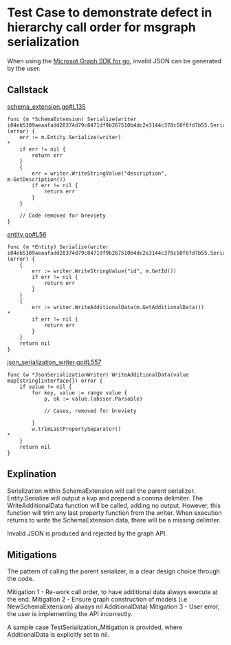 # Test Case to demonstrate defect in hierarchy call order for msgraph serialization

When using the [Microsot Graph SDK for go](https://github.com/microsoftgraph/msgraph-sdk-go), invalid JSON can be generated by the user.

## Callstack 

[schema_extension.go#L135](https://github.com/microsoftgraph/msgraph-sdk-go/blob/4f19d8655dce2644515f3283dde12f84134dc8f5/models/microsoft/graph/schema_extension.go#L135)

	func (m *SchemaExtension) Serialize(writer i04eb5309aeaafadd28374d79c8471df9b267510b4dc2e3144c378c50f6fd7b55.SerializationWriter)(error) {
		err := m.Entity.Serialize(writer)                                  *
		if err != nil {
			return err
		}
		{
			err = writer.WriteStringValue("description", m.GetDescription())
			if err != nil {
				return err
			}
		}

		// Code removed for breviety
	}

[entity.go#L56](https://github.com/microsoftgraph/msgraph-sdk-go/blob/4f19d8655dce2644515f3283dde12f84134dc8f5/models/microsoft/graph/entity.go#L56)

	func (m *Entity) Serialize(writer i04eb5309aeaafadd28374d79c8471df9b267510b4dc2e3144c378c50f6fd7b55.SerializationWriter)(error) {
		{
			err := writer.WriteStringValue("id", m.GetId())
			if err != nil {
				return err
			}
		}
		{
			err := writer.WriteAdditionalData(m.GetAdditionalData())        *
			if err != nil {
				return err
			}
		}
		return nil
	}

[json_serialization_writer.go#L557](https://github.com/microsoft/kiota/blob/ce9fb06a3e34fa0a2d542e78a7cd276b6a975749/serialization/go/json/json_serialization_writer.go#L557)

	func (w *JsonSerializationWriter) WriteAdditionalData(value map[string]interface{}) error {
		if value != nil {
			for key, value := range value {
				p, ok := value.(absser.Parsable)

				// Cases, removed for breviety

			}
			w.trimLastPropertySeparator()                                   *
		}
		return nil
	}

## Explination

Serialization within SchemaExtension will call the parent serializer.
    Entity.Serialize will output a kvp and prepend a comma delimiter.
        The WriteAdditionalData function will be called, adding no output.
        However, this function will trim any last property function from the writer.
When execution returns to write the SchemaExtension data, there will be a missing delimter.

Invalid JSON is produced and rejected by the graph API.

## Mitigations

The pattern of calling the parent serializer, is a clear design choice through the code.

Mitigation 1 - Re-work call order, to have additional data always execute at the end.
Mitigation 2 - Ensure graph construction of models (i.e NewSchemaExtension) always nil AdditionalData)
Mitigation 3 - User error, the user is implementing the API incorrectly.

A sample case TestSerialization_Mitigation is provided, where AdditionalData is explicitly set to nil.

